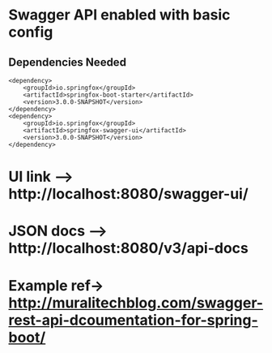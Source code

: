 # Swagger API enabled with basic config

## Dependencies Needed

```
<dependency>
    <groupId>io.springfox</groupId>
    <artifactId>springfox-boot-starter</artifactId>
    <version>3.0.0-SNAPSHOT</version>
</dependency>
<dependency>
    <groupId>io.springfox</groupId>
    <artifactId>springfox-swagger-ui</artifactId>
    <version>3.0.0-SNAPSHOT</version>
</dependency>
```
# UI link --> http://localhost:8080/swagger-ui/

# JSON docs --> http://localhost:8080/v3/api-docs

# Example ref-> http://muralitechblog.com/swagger-rest-api-dcoumentation-for-spring-boot/
